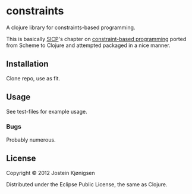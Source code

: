 # constraints

A clojure library for constraints-based programming.

This is basically [SICP](http://mitpress.mit.edu/sicp/)'s chapter on
[constraint-based programming](http://mitpress.mit.edu/sicp/full-text/book/book-Z-H-22.html#%_sec_3.3.5)
ported from Scheme to Clojure and attempted packaged in a nice manner.

## Installation

Clone repo, use as fit.

## Usage

See test-files for example usage.

### Bugs

Probably numerous.

## License

Copyright © 2012 Jostein Kjønigsen

Distributed under the Eclipse Public License, the same as Clojure.
